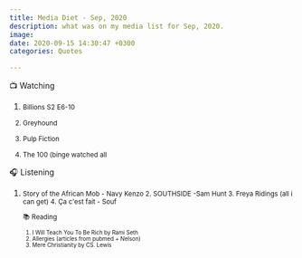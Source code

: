 ```yaml
---
title: Media Diet - Sep, 2020
description: what was on my media list for Sep, 2020.
image: 
date: 2020-09-15 14:30:47 +0300
categories: Quotes

---
```



📺 Watching
<ol><p><small>
<li>Billions S2 E6-10 </li><br>
<li>Greyhound         </li><br>
<li>Pulp Fiction       </li><br>
<li>The 100 (binge watched all </li></small></p></ol>

🎧 Listening
<ol><p><small>
<li>Story of the African Mob - Navy Kenzo
2. SOUTHSIDE -Sam Hunt
3. Freya Ridings (all i can get)
4. Ça c'est fait - Souf

📚 Reading
<small>
1. I Will Teach You To Be Rich by Rami Seth
2. Allergies (articles from pubmed + Nelson)
3. Mere Christianity by CS. Lewis

